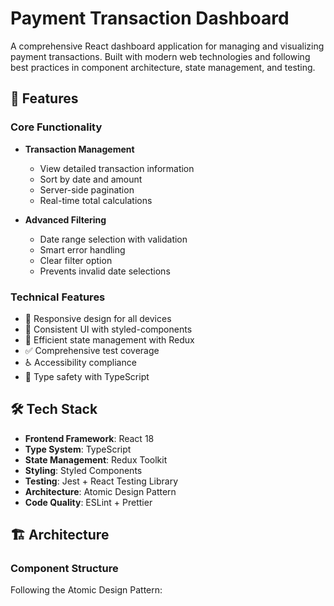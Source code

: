 # Payment Transaction Dashboard

A comprehensive React dashboard application for managing and visualizing payment transactions. Built with modern web technologies and following best practices in component architecture, state management, and testing.

## 🚀 Features

### Core Functionality
- **Transaction Management**
  - View detailed transaction information
  - Sort by date and amount
  - Server-side pagination
  - Real-time total calculations

- **Advanced Filtering**
  - Date range selection with validation
  - Smart error handling
  - Clear filter option
  - Prevents invalid date selections

### Technical Features
- 📱 Responsive design for all devices
- 🎨 Consistent UI with styled-components
- 🔄 Efficient state management with Redux
- ✅ Comprehensive test coverage
- ♿ Accessibility compliance
- 🎯 Type safety with TypeScript

## 🛠 Tech Stack

- **Frontend Framework**: React 18
- **Type System**: TypeScript
- **State Management**: Redux Toolkit
- **Styling**: Styled Components
- **Testing**: Jest + React Testing Library
- **Architecture**: Atomic Design Pattern
- **Code Quality**: ESLint + Prettier

## 🏗 Architecture

### Component Structure
Following the Atomic Design Pattern:

